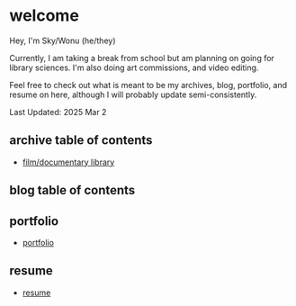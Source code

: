 # welcome

Hey, I'm Sky/Wonu (he/they)

Currently, I am taking a break from school but am planning on going for library sciences. I'm also doing art commissions, and video editing.

Feel free to check out what is meant to be my archives, blog, portfolio, and resume on here, although I will probably update semi-consistently.

Last Updated: 2025 Mar 2

## archive table of contents
- [film/documentary library](archives/film+docu_library.md)

## blog table of contents

## portfolio
- [portfolio](portfolio.md)

## resume
- [resume](resume.md)
